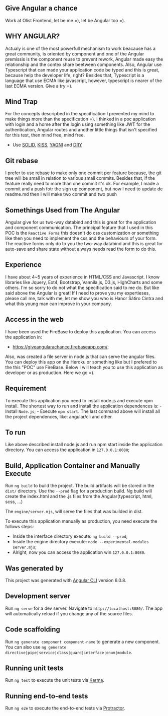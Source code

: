 ## Give Angular a chance

Work at Olist Frontend, let be me =), let be Angular too =).

## WHY ANGULAR?

Actualy is one of the most powerfull mechanism to work beacause has a great community, is oriented by component and one of the Angular premissis is the component reuse to prevent rework, Angular made easy the relationship and the contex share beetween components. Also, Angular use Typescript that can made your application code be typed and this is great, because help the developer life, right? Besides that, Typescript is a language that use ECMA like javascript, however, typescript is nearer of the last ECMA version.  Give a try =).

## Mind Trap

For the concepts descripbed in the specification I prevented my mind to make things more than the specification =). I thinked in a poc application with login and a home after the login using something like JWT for the authentication, Angular routes and another little things that isn't specified for this test, then mind free, mind free.

* Use [SOLID](https://en.wikipedia.org/wiki/SOLID_(object-oriented_design)), [KISS](https://en.wikipedia.org/wiki/KISS_principle), [YAGNI](https://en.wikipedia.org/wiki/You_aren%27t_gonna_need_it) and [DRY](https://en.wikipedia.org/wiki/Don%27t_repeat_yourself)

## Git rebase

I prefer to use rebase to make only one commit per feature because, the git tree will be small in relation to various small commits. Besides that, if the feature really need to more than one commit it's ok. For example, I made a commit and a push fotr the sign up component, but now I need to update de readme.md then I will make two commit and two push

## Somethings Used from The Angular

Angular give for us two-way databind and this is great for the application and component communication. 
The principal feature that I used in this POC is the `Reactive Forms` this doesn't do css customization or something like then you need to implement the css and the behaviours of your form. The reactive forms only do to you the two-way databind and this is great for auto-save and share state without always needs read the form to do this.

## Experience 

I have about 4~5 years of experience in HTML/CSS and Javascript. I know libraries like Jquery, Ext4, Bootstrap, Vannila.js, D3.js, HighCharts and some others. I'm so sorry to do not what the specification said to me do. But like said above the Angular is great! If I need to prove you my expertieses, please call me, talk with me, let me show you who is Hanor Sátiro Cintra and what this young man can improve in your company.

## Access in the web

I have been used the FireBase to deploy this application. You can access the application in:
 
 - https://giveangularachance.firebaseapp.com/;

Also, was created a file server in node.js that can serve the angular files. You can deploy this app on the Heroku or something like but I prefered to the this "POC" use FireBase.  Below I will teach you to use this application as developer or as production. Here we go =).

## Requirement

To execute this application you need to install node.js and execute npm install. The shortest way to run and install the application dependences is:
    - Install `Node.js`;
    - Execute `npm start`.
The last command above will install all the project dependences, like: angular/cli and other.

## To run

Like above described install node.js and run npm start inside the application directory. You can access the application in `127.0.0.1:8080`;

## Build, Application Container and Manually Execute

Run `ng build` to build the project. The build artifacts will be stored in the `dist/` directory. Use the `--prod` flag for a production build. Ng build will create the index.html and the .js files from the Angular(typescript, html, scss, ...)

The `engine/server.mjs`, will serve the files that was builded in dist.

To execute this application manually as production, you need execute the follows steps:
 - Inside the interface directory execute: `ng build --prod`;
 - Inside the engine directory execute: `node --experimental-modules server.mjs`;
 - Alright, now you can access the application win `127.0.0.1:8080`.

## Was generated by

This project was generated with [Angular CLI](https://github.com/angular/angular-cli) version 6.0.8.

## Development server

Run `ng serve` for a dev server. Navigate to `http://localhost:8080/`. The app will automatically reload if you change any of the source files.

## Code scaffolding

Run `ng generate component component-name` to generate a new component. You can also use `ng generate directive|pipe|service|class|guard|interface|enum|module`.

## Running unit tests

Run `ng test` to execute the unit tests via [Karma](https://karma-runner.github.io).

## Running end-to-end tests

Run `ng e2e` to execute the end-to-end tests via [Protractor](http://www.protractortest.org/).

